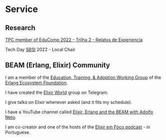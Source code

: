 # Service 


## Research

[TPC member of EduComp 2022 - Trilha 2 - Relatos de Experiencia](https://www.educompbrasil.org/simposio/2022/)

Tech Day [SBSI](http://www2.sbc.org.br/ce-si/sbsi.html) 2022 - Local Chair


## BEAM (Erlang, Elixir) Community

I am a member of the [Education, Training, & Adoption Working Group](https://erlef.org/wg/education) of the [Erlang Ecosystem Foundation](https://erlef.org/).

I have created the [Elixir World](http://t.ne/elixir_world) group on Telegram.

I give talks on Elixir whenever asked (and it fits my schedule).

I have a YouTube channel called [Elixir, Erlang and the BEAM with Adolfo Neto](https://www.youtube.com/c/ElixirErlangandtheBEAMwithAdolfoNeto).

I am co-creator and one of the hosts of the [Elixir em Foco podcast](https://anchor.fm/elixiremfoco/) - in Portuguese.
